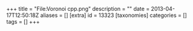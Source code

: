+++
title = "File:Voronoi cpp.png"
description = ""
date = 2013-04-17T12:50:18Z
aliases = []
[extra]
id = 13323
[taxonomies]
categories = []
tags = []
+++



